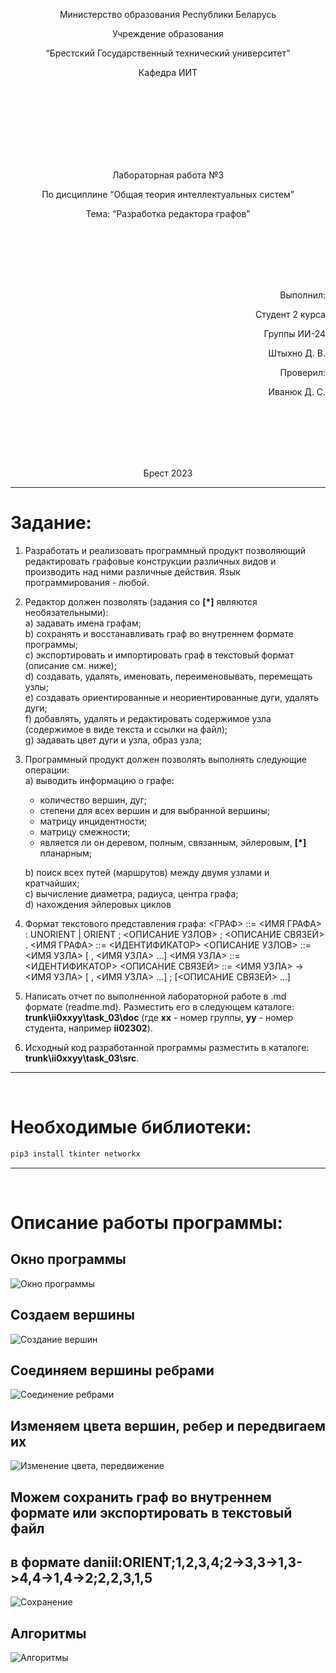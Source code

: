 <p align="center"> Министерство образования Республики Беларусь</p>
<p align="center">Учреждение образования</p>
<p align="center">“Брестский Государственный технический университет”</p>
<p align="center">Кафедра ИИТ</p>
<br><br><br><br><br><br><br>
<p align="center">Лабораторная работа №3</p>
<p align="center">По дисциплине “Общая теория интеллектуальных систем”</p>
<p align="center">Тема: “Разработка редактора графов”</p>
<br><br><br><br><br>
<p align="right">Выполнил:</p>
<p align="right">Студент 2 курса</p>
<p align="right">Группы ИИ-24</p>
<p align="right">Штыхно Д. В.</p>
<p align="right">Проверил:</p>
<p align="right">Иванюк Д. С.</p>
<br><br><br><br><br>
<p align="center">Брест 2023</p>


---
# Задание: #
1. Разработать и реализовать программный продукт позволяющий
редактировать графовые конструкции различных видов и производить над
ними различные действия. Язык программирования - любой.

2. Редактор должен позволять (задания со **[\*]** являются необязательными):   
  a) задавать имена графам;  
  b) сохранять и восстанавливать граф во внутреннем формате программы;  
  c) экспортировать и импортировать граф в текстовый формат (описание
см. ниже);  
  d) создавать, удалять, именовать, переименовывать, перемещать узлы;  
  e) создавать ориентированные и неориентированные дуги, удалять дуги;  
  f) добавлять, удалять и редактировать содержимое узла (содержимое в
виде текста и ссылки на файл);  
  g) задавать цвет дуги и узла, образ узла;  

3. Программный продукт должен позволять выполнять следующие операции:  
    a) выводить информацию о графе:

    + количество вершин, дуг;
    + степени для всех вершин и для выбранной вершины;
    + матрицу инцидентности;
    + матрицу смежности;
    + является ли он деревом, полным, связанным, эйлеровым, **[\*]** планарным;

    b) поиск всех путей (маршрутов) между двумя узлами и кратчайших;    
    c) вычисление диаметра, радиуса, центра графа;  
    d) нахождения эйлеровых циклов
4. Формат текстового представления графа:
<ГРАФ> ::= <ИМЯ ГРАФА> : UNORIENT | ORIENT ; <ОПИСАНИЕ УЗЛОВ> ;
<ОПИСАНИЕ СВЯЗЕЙ> .
<ИМЯ ГРАФА> ::= <ИДЕНТИФИКАТОР>
<ОПИСАНИЕ УЗЛОВ> ::= <ИМЯ УЗЛА> [ , <ИМЯ УЗЛА> …]
<ИМЯ УЗЛА> ::= <ИДЕНТИФИКАТОР>
<ОПИСАНИЕ СВЯЗЕЙ> ::= <ИМЯ УЗЛА> -> <ИМЯ УЗЛА> [ , <ИМЯ УЗЛА> …] ;
[<ОПИСАНИЕ СВЯЗЕЙ> …]

5. Написать отчет по выполненной лабораторной работе в .md формате (readme.md). Разместить его в следующем каталоге: **trunk\ii0xxyy\task_03\doc** (где **xx** - номер группы, **yy** - номер студента, например **ii02302**). 

6. Исходный код разработанной программы разместить в каталоге: **trunk\ii0xxyy\task_03\src**.

---
<br>

# Необходимые библиотеки: #
```bash
pip3 install tkinter networkx
```

---
<br>

# Описание работы программы: #
## Окно программы
![Окно программы](images/1.png)

## Создаем вершины
![Создание вершин](images/2.png)

## Соединяем вершины ребрами
![Соединение ребрами](images/3.png)

## Изменяем цвета вершин, ребер и передвигаем их
![Изменение цвета, передвижение](images/5.png)

## Можем сохранить граф во внутреннем формате или экспортировать в текстовый файл
## в формате daniil:ORIENT;1,2,3,4;2->3,3->1,3->4,4->1,4->2;2,2,3,1,5
![Сохранение](images/6.png)

## Алгоритмы
![Алгоритмы](images/7.png)